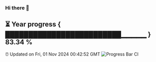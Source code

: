### Hi there 👋
⏳ Year progress { █████████████████████████▁▁▁▁▁ } 83.34 %
---
⏰ Updated on Fri, 01 Nov 2024 00:42:52 GMT
![Progress Bar CI](https://github.com/Moyi321/Moyi321/workflows/Progress%20Bar%20CI/badge.svg)
